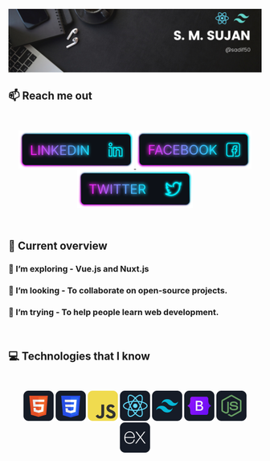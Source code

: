 ![I am a Frontend Engineer. ](https://github.com/sadif50/sadif50/blob/main/images/githubcover.png)

## :mailbox: Reach me out

<br />

<p align="center">
  <a href="https://www.linkedin.com/in/sadif50">
    <img height="75" src="https://github.com/sadif50/sadif50/blob/main/images/icons/Linkedin.png">
  </a>
  <a href="https://www.facebook.com/sadif100">
    <img height="75" src="https://github.com/sadif50/sadif50/blob/main/images/icons/Facebook.png">
  </a>
  <a href="https://twitter.com/sadif50">
    <img height="75" src="https://github.com/sadif50/sadif50/blob/main/images/icons/Twitter.png">
  </a>
</p>

<br />

## :eyes: Current overview


### 🌱 I’m exploring - Vue.js and Nuxt.js
### 👯 I’m looking - To collaborate on open-source projects. 
### 🤔 I’m trying - To help people learn web development. 


<br />

## :computer: Technologies that I know
<br>
<p align="center">
<img src="https://github.com/sadif50/sadif50/blob/main/images/icons/HTML.png"/>
<img src="https://github.com/sadif50/sadif50/blob/main/images/icons/css.png"/>
<img src="https://github.com/sadif50/sadif50/blob/main/images/icons/JavaScript.png"/>
<img src="https://github.com/sadif50/sadif50/blob/main/images/icons/react.png"/>
<img src="https://github.com/sadif50/sadif50/blob/main/images/icons/tailwind.png"/>
<img src="https://github.com/sadif50/sadif50/blob/main/images/icons/Bootsrap.png"/>
<img src="https://github.com/sadif50/sadif50/blob/main/images/icons/node.png"/>
<img src="https://github.com/sadif50/sadif50/blob/main/images/icons/express.png"/>
</p><br/>

